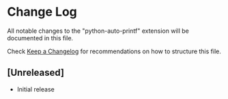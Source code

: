 # Change Log

All notable changes to the "python-auto-printf" extension will be documented in this file.

Check [Keep a Changelog](http://keepachangelog.com/) for recommendations on how to structure this file.

## [Unreleased]

- Initial release